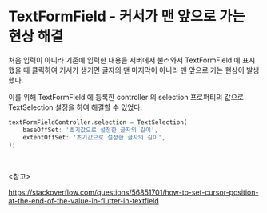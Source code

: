 # TextFormField - 커서가 맨 앞으로 가는 현상 해결

처음 입력이 아니라 기존에 입력한 내용을 서버에서 불러와서 TextFormField 에 표시했을 때 클릭하여 커서가 생기면 글자의 맨 마지막이 아니라 맨 앞으로 가는 현상이 발생했다.

이를 위해 TextFormField 에 등록한 controller 의 selection 프로퍼티의 값으로 TextSelection 설정을 하여 해결할 수 있었다.

```dart
textFormFieldController.selection = TextSelection(
	baseOffSet: '초기값으로 설정한 글자의 길이',
  	extentOffSet: '초기값으로 설정한 글자의 길이',
);
```



<br>

<참고>

https://stackoverflow.com/questions/56851701/how-to-set-cursor-position-at-the-end-of-the-value-in-flutter-in-textfield

